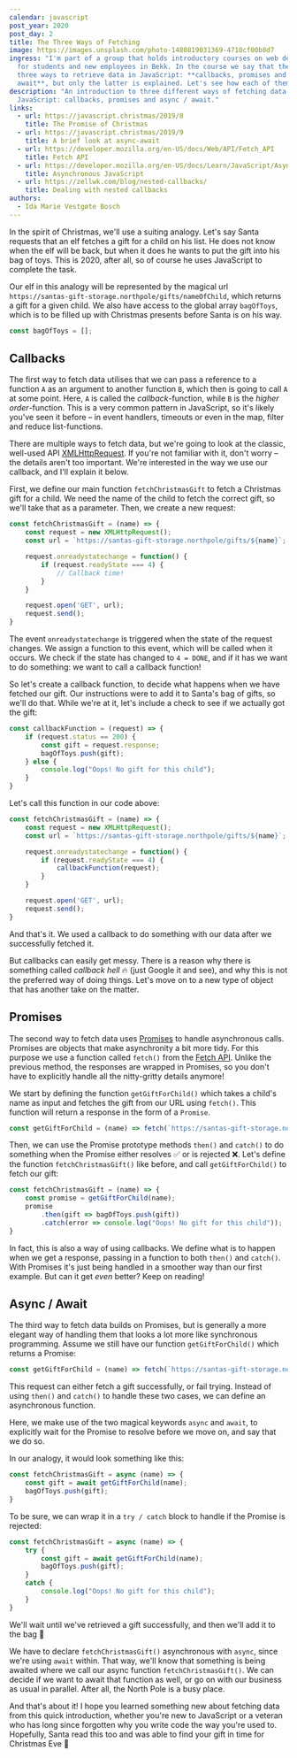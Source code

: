 ```yaml
---
calendar: javascript
post_year: 2020
post_day: 2
title: The Three Ways of Fetching
image: https://images.unsplash.com/photo-1480819031369-4710cf00b8d7
ingress: "I'm part of a group that holds introductory courses on web development
  for students and new employees in Bekk. In the course we say that there are
  three ways to retrieve data in JavaScript: **callbacks, promises and async /
  await**, but only the latter is explained. Let's see how each of them works!"
description: "An introduction to three different ways of fetching data in
  JavaScript: callbacks, promises and async / await."
links:
  - url: https://javascript.christmas/2019/8
    title: The Promise of Christmas
  - url: https://javascript.christmas/2019/9
    title: A brief look at async-await
  - url: https://developer.mozilla.org/en-US/docs/Web/API/Fetch_API
    title: Fetch API
  - url: https://developer.mozilla.org/en-US/docs/Learn/JavaScript/Asynchronous
    title: Asynchronous JavaScript
  - url: https://zellwk.com/blog/nested-callbacks/
    title: Dealing with nested callbacks
authors:
  - Ida Marie Vestgøte Bosch
---
```

In the spirit of Christmas, we'll use a suiting analogy. Let's say Santa requests that an elf fetches a gift for a child on his list. He does not know when the elf will be back, but when it does he wants to put the gift into his bag of toys. This is 2020, after all, so of course he uses JavaScript to complete the task.

Our elf in this analogy will be represented by the magical url `https://santas-gift-storage.northpole/gifts/nameOfChild`, which returns a gift for a given child. We also have access to the global array `bagOfToys`, which is to be filled up with Christmas presents before Santa is on his way.

```javascript
const bagOfToys = [];
```

## Callbacks

The first way to fetch data utilises that we can pass a reference to a function `A` as an argument to another function `B`, which then is going to call `A` at some point. Here, `A` is called the _callback_-function, while `B` is the _higher order_-function. This is a very common pattern in JavaScript, so it's likely you've seen it before – in event handlers, timeouts or even in the map, filter and reduce list-functions.

There are multiple ways to fetch data, but we're going to look at the classic, well-used API [XMLHttpRequest](https://developer.mozilla.org/en-US/docs/Web/API/XMLHttpRequest). If you're not familiar with it, don't worry – the details aren't too important. We're interested in the way we use our callback, and I'll explain it below.

First, we define our main function `fetchChristmasGift` to fetch a Christmas gift for a child. We need the name of the child to fetch the correct gift, so we'll take that as a parameter. Then, we create a new request:

```javascript
const fetchChristmasGift = (name) => {
    const request = new XMLHttpRequest();
    const url = `https://santas-gift-storage.northpole/gifts/${name}`;

    request.onreadystatechange = function() {
        if (request.readyState === 4) {
            // Callback time!
        }
    }

    request.open('GET', url);
    request.send();
}
```

The event `onreadystatechange` is triggered when the state of the request changes. We assign a function to this event, which will be called when it occurs. We check if the state has changed to `4 = DONE`, and if it has we want to do something: we want to call a callback function!

So let's create a callback function, to decide what happens when we have fetched our gift. Our instructions were to add it to Santa's bag of gifts, so we'll do that. While we're at it, let's include a check to see if we actually got the gift:

```javascript
const callbackFunction = (request) => {
    if (request.status == 200) {
        const gift = request.response;
        bagOfToys.push(gift);
    } else {
        console.log("Oops! No gift for this child");
    }
}
```

Let's call this function in our code above:

```javascript
const fetchChristmasGift = (name) => {
    const request = new XMLHttpRequest();
    const url = `https://santas-gift-storage.northpole/gifts/${name}`;

    request.onreadystatechange = function() {
        if (request.readyState === 4) {
            callbackFunction(request);
        }
    }

    request.open('GET', url);
    request.send();
}
```

And that's it. We used a callback to do something with our data after we successfully fetched it.

But callbacks can easily get messy. There is a reason why there is something called _callback hell_ :fire: (just Google it and see), and why this is not the preferred way of doing things. Let's move on to a new type of object that has another take on the matter.

## Promises

The second way to fetch data uses [Promises](https://developer.mozilla.org/en-US/docs/Web/JavaScript/Reference/Global_Objects/Promise) to handle asynchronous calls. Promises are objects that make asynchronity a bit more tidy. For this purpose we use a function called `fetch()` from the [Fetch API](https://developer.mozilla.org/en-US/docs/Web/API/Fetch_API/Using_Fetch). Unlike the previous method, the responses are wrapped in Promises, so you don't have to explicitly handle all the nitty-gritty details anymore!

We start by defining the function `getGiftForChild()` which takes a child's name as input and fetches the gift from our URL using `fetch()`. This function will return a response in the form of a `Promise`.

```javascript
const getGiftForChild = (name) => fetch(`https://santas-gift-storage.northpole/gifts/${name}`);
```

Then, we can use the Promise prototype methods `then()` and `catch()` to do something when the Promise either resolves :white_check_mark: or is rejected :x:. Let's define the function `fetchChristmasGift()` like before, and call `getGiftForChild()` to fetch our gift:

```javascript
const fetchChristmasGift = (name) => {
    const promise = getGiftForChild(name);
    promise
        .then(gift => bagOfToys.push(gift))
        .catch(error => console.log("Oops! No gift for this child"));
}
```

In fact, this is also a way of using callbacks. We define what is to happen when we get a response, passing in a function to both `then()` and `catch()`. With Promises it's just being handled in a smoother way than our first example. But can it get _even_ better? Keep on reading!

## Async / Await

The third way to fetch data builds on Promises, but is generally a more elegant way of handling them that looks a lot more like synchronous programming. Assume we still have our function `getGiftForChild()` which returns a Promise:

```javascript
const getGiftForChild = (name) => fetch(`https://santas-gift-storage.northpole/gifts/${name}`);
```

This request can either fetch a gift successfully, or fail trying. Instead of using `then()` and `catch()` to handle these two cases, we can define an asynchronous function.

Here, we make use of the two magical keywords `async` and `await`, to explicitly wait for the Promise to resolve before we move on, and say that we do so.

In our analogy, it would look something like this:

```javascript
const fetchChristmasGift = async (name) => {
    const gift = await getGiftForChild(name);
    bagOfToys.push(gift);
}
```

To be sure, we can wrap it in a `try / catch` block to handle if the Promise is rejected:

```javascript
const fetchChristmasGift = async (name) => {
    try {
        const gift = await getGiftForChild(name);
        bagOfToys.push(gift);
    }
    catch {
        console.log("Oops! No gift for this child");
    }
}
```

We'll wait until we've retrieved a gift successfully, and then we'll add it to the bag :gift:

We have to declare `fetchChristmasGift()` asynchronous with `async`, since we're using `await` within. That way, we'll know that something is being awaited where we call our async function `fetchChristmasGift()`. We can decide if we want to await that function as well, or go on with our business as usual in parallel. After all, the North Pole is a busy place.

And that's about it! I hope you learned something new about fetching data from this quick introduction, whether you're new to JavaScript or a veteran who has long since forgotten why you write code the way you're used to. Hopefully, Santa read this too and was able to find your gift in time for Christmas Eve :christmas_tree:
